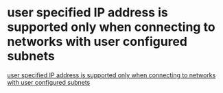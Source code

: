 # user specified IP address is supported only when connecting to networks with user configured subnets
[user specified IP address is supported only when connecting to networks with user configured subnets](https://aiwithcloud.com/2022/09/19/user_specified_ip_address_is_supported_only_when_connecting_to_networks_with_user_configured_subnets/)